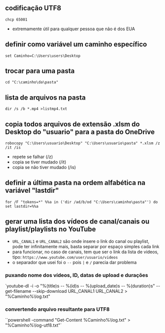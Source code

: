 ## codificação UTF8
`chcp 65001`
 - extremamente útil para qualquer pessoa que não é dos EUA

## definir como variável um caminho específico
`set Caminho=C:\Users\users\Desktop`

## trocar para uma pasta
`cd "C:\caminho\da\pasta"`

## lista de arquivos na pasta
`dir /s /b *.mp4 >listmp4.txt`

## copia todos arquivos de extensão .xlsm do Desktop do "usuario" para a pasta do OneDrive
`robocopy "C:\Users\usuario\Desktop" "C:\Users\usuario\pasta" *.xlsm /z /it /is`
 - repete se falhar (/z)
 - copia se tiver mudado (/it)
 - copia se não tiver mudado (/is)
 
 ## definir a última pasta na ordem alfabética na variável "lastdir"
`for /F "tokens=*" %%a in ('dir /ad/b/od "C:\Users\caminho\pasta"') do set lastdir=%%a`

## gerar uma lista dos vídeos de canal/canais ou playlist/playlists no YouTube
 - `URL_CANAL1` e `URL_CANAL2` são onde insere o link do canal ou playlist, pode ter infinitamente mais, basta separar por espaço simples cada link
 - para funcionar, no caso de canais, tem que ser o link da lista de videos, tipo: `https://www.youtube.com/user/usuario/videos`
 - o separador que usei foi o `--` pois `|` e `/` parecia dar problema

### puxando nome dos vídeos, ID, datas de upload e durações
`youtube-dl -i -o "%(title)s -- %(id)s -- %(upload_date)s -- %(duration)s" --get-filename --skip-download URL_CANAL1 URL_CANAL2 > "%Caminho%\log.txt"

### convertendo arquivo resultante para UTF8
``powershell -command "Get-Content %Caminho%\log.txt" > "%Caminho%\log-utf8.txt"`
